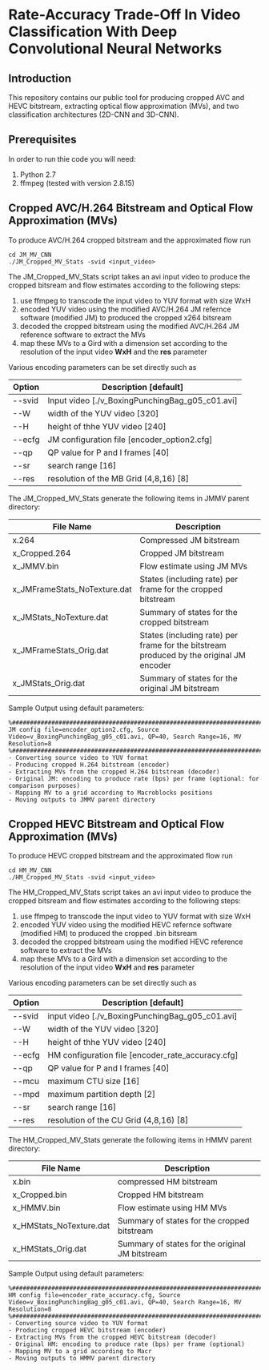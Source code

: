 # Rate-Accuracy Trade-Off In Video Classification With Deep Convolutional Neural Networks

## Introduction

This repository contains our public tool for producing cropped AVC and HEVC bitstream, extracting optical flow approximation (MVs), and two classification architectures (2D-CNN and 3D-CNN).

## Prerequisites

In order to run thie code you will need:
1. Python 2.7 
2. ffmpeg (tested with version 2.8.15)

## Cropped AVC/H.264 Bitstream and Optical Flow Approximation (MVs)
To produce AVC/H.264 cropped bitstream and the approximated flow run
```
cd JM_MV_CNN
./JM_Cropped_MV_Stats -svid <input_video>
```

The JM_Cropped_MV_Stats script takes an avi input video to produce the cropped bitsream and flow estimates according to the following steps:
1. use ffmpeg to transcode the input video to YUV format with size WxH
2. encoded YUV video using the modified AVC/H.264 JM refernce software (modified JM) to produced the cropped x264 bitsream
3. decoded the cropped bitstream using the modified AVC/H.264 JM reference software to extract the MVs
4. map these MVs to a Gird with a dimension set according to the resolution of the input video **WxH** and the **res** parameter

Various encoding parameters can be set directly such as

Option | Description [default]
---|---
--svid |  Input video [./v_BoxingPunchingBag_g05_c01.avi]
--W  | width of the YUV video [320]
--H | height of thhe YUV video [240]
--ecfg |  JM configuration file [encoder_option2.cfg]
--qp  |   QP value for P and I frames [40]
--sr  |   search range [16]
--res  |  resolution of the MB Grid (4,8,16) [8]

The JM_Cropped_MV_Stats generate the following items in JMMV parent directory:

File Name | Description
---|---
x.264 | Compressed JM bitstream
x_Cropped.264 | Cropped JM bitstream
x_JMMV.bin | Flow estimate using JM MVs
x_JMFrameStats_NoTexture.dat | States (including rate) per frame for the cropped bitstream
x_JMStats_NoTexture.dat | Summary of states for the cropped bitstream
x_JMFrameStats_Orig.dat | States (including rate) per frame for the bitstream produced by the original JM encoder
x_JMStats_Orig.dat | Summary of states for the original JM bitstream

Sample Output using default parameters:
```
%########################################################################################
JM config file=encoder_option2.cfg, Source Video=v_BoxingPunchingBag_g05_c01.avi, QP=40, Search Range=16, MV Resolution=8
%########################################################################################
- Converting source video to YUV format
- Producing cropped H.264 bitstream (encoder)
- Extracting MVs from the cropped H.264 bitstream (decoder)
- Original JM: encoding to produce rate (bps) per frame (optional: for comparison purposes) 
- Mapping MV to a grid according to Macroblocks positions
- Moving outputs to JMMV parent directory
```
## Cropped HEVC Bitstream and Optical Flow Approximation (MVs)
To produce HEVC cropped bitstream and the approximated flow run
```
cd HM_MV_CNN
./HM_Cropped_MV_Stats -svid <input_video>
```

The HM_Cropped_MV_Stats script takes an avi input video to produce the cropped bitsream and flow estimates according to the following steps:
1. use ffmpeg to transcode the input video to YUV format with size WxH
2. encoded YUV video using the modified HEVC refernce software (modified HM) to produced the cropped .bin bitsream
3. decoded the cropped bitstream using the modified HEVC reference software to extract the MVs
4. map these MVs to a Gird with a dimension set according to the resolution of the input video **WxH** and **res** parameter

Various encoding parameters can be set directly such as

Option | Description [default]
---|---
--svid |  input video [./v_BoxingPunchingBag_g05_c01.avi]
--W  | width of the YUV video [320]
--H | height of thhe YUV video [240]
--ecfg |  HM configuration file [encoder_rate_accuracy.cfg]
--qp  |   QP value for P and I frames [40]
--mcu |   maximum CTU size [16]
--mpd |   maximum partition depth [2]
--sr  |   search range [16]
--res  |  resolution of the CU Grid (4,8,16) [8]

The HM_Cropped_MV_Stats generate the following items in HMMV parent directory:

File Name | Description
---|---
x.bin | compressed HM bitstream
x_Cropped.bin | Cropped HM bitstream
x_HMMV.bin | Flow estimate using HM MVs
x_HMStats_NoTexture.dat | Summary of states for the cropped bitstream
x_HMStats_Orig.dat | Summary of states for the original JM bitstream

Sample Output using default parameters:
```
%########################################################################################
HM config file=encoder_rate_accuracy.cfg, Source Video=v_BoxingPunchingBag_g05_c01.avi, QP=40, Search Range=16, MV Resolution=8
%########################################################################################
- Converting source video to YUV format
- Producing cropped HEVC bitstream (encoder)
- Extracting MVs from the cropped HEVC bitstream (decoder)
- Original HM: encoding to produce rate (bps) per frame (optional) 
- Mapping MV to a grid according to Macr
- Moving outputs to HMMV parent directory
```

